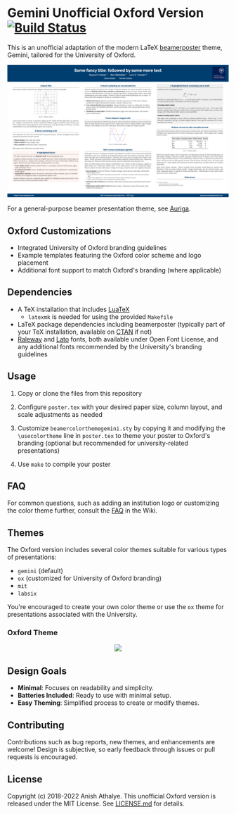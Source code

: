 # Gemini Unofficial Oxford Version [![Build Status](https://github.com/anishathalye/gemini/workflows/CI/badge.svg)](https://github.com/anishathalye/gemini/actions?query=workflow%3ACI)

This is an unofficial adaptation of the modern LaTeX [beamerposter] theme, Gemini, tailored for the University of Oxford.

<p align="center">
<a href="https://raw.githubusercontent.com/anishathalye/assets/master/gemini/poster-gemini.pdf">
<img src="https://raw.githubusercontent.com/MaxMLang/assets/master/ox-poster.png">
</a>
</p>

For a general-purpose beamer presentation theme, see [Auriga].

## Oxford Customizations

* Integrated University of Oxford branding guidelines
* Example templates featuring the Oxford color scheme and logo placement
* Additional font support to match Oxford's branding (where applicable)

## Dependencies

* A TeX installation that includes [LuaTeX]
    * `latexmk` is needed for using the provided `Makefile`
* LaTeX package dependencies including beamerposter (typically part of your TeX installation, available on [CTAN] if not)
* [Raleway] and [Lato] fonts, both available under Open Font License, and any additional fonts recommended by the University's branding guidelines

## Usage

1. Copy or clone the files from this repository

1. Configure `poster.tex` with your desired paper size, column layout, and scale adjustments as needed

1. Customize `beamercolorthemegemini.sty` by copying it and modifying the `\usecolortheme` line in `poster.tex` to theme your poster to Oxford's branding (optional but recommended for university-related presentations)

1. Use `make` to compile your poster

## FAQ

For common questions, such as adding an institution logo or customizing the color theme further, consult the [FAQ] in the Wiki.

## Themes

The Oxford version includes several color themes suitable for various types of presentations:

* `gemini` (default)
* `ox` (customized for University of Oxford branding)
* `mit`
* `labsix`

You're encouraged to create your own color theme or use the `ox` theme for presentations associated with the University.

### Oxford Theme

<p align="center">
<a href="https://raw.githubusercontent.com/anishathalye/assets/master/gemini/poster-oxford.pdf">
<img src="https://raw.githubusercontent.com/anishathalye/assets/master/gemini/poster-oxford-small.png">
</a>
</p>

## Design Goals

* **Minimal**: Focuses on readability and simplicity.
* **Batteries Included**: Ready to use with minimal setup.
* **Easy Theming**: Simplified process to create or modify themes.

## Contributing

Contributions such as bug reports, new themes, and enhancements are welcome! Design is subjective, so early feedback through issues or pull requests is encouraged.

## License

Copyright (c) 2018-2022 Anish Athalye. This unofficial Oxford version is released under the MIT License. See [LICENSE.md][license] for details.

[beamerposter]: https://github.com/deselaers/latex-beamerposter
[Auriga]: https://github.com/anishathalye/auriga
[LuaTeX]: http://www.luatex.org/
[CTAN]: https://ctan.org/
[Raleway]: https://www.fontsquirrel.com/fonts/raleway
[Lato]: https://www.fontsquirrel.com/fonts/lato
[license]: LICENSE.md
[FAQ]: https://github.com/anishathalye/gemini/wiki/FAQ
